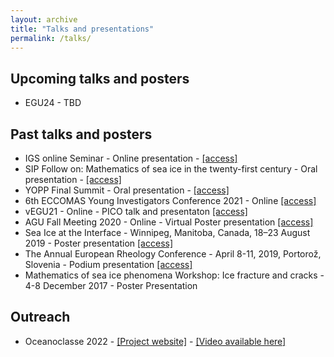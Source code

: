 ```yaml
---
layout: archive
title: "Talks and presentations"
permalink: /talks/
---
```


## Upcoming talks and posters
- EGU24 - TBD

## Past talks and posters

- IGS online Seminar - Online presentation - [[access]](https://www.youtube.com/watch?v=q4yls5OjOCM)
- SIP Follow on: Mathematics of sea ice in the twenty-first century - Oral presentation - [[access]](https://www.newton.ac.uk/seminar/37273/)
- YOPP Final Summit - Oral presentation - [[access]](https://youtu.be/ei3ObrYnZ7k?si=X2-fWxxUdXw1XQow)
- 6th ECCOMAS Young Investigators Conference 2021 - Online [[access]](https://epic.awi.de/id/eprint/54346/)
- vEGU21 - Online - PICO talk and presentaton [[access]](https://doi.org/10.5194/egusphere-egu21-1373)
- AGU Fall Meeting 2020 - Online - Virtual Poster presentation [[access]](https://doi.org/10.1002/essoar.10506018.1)
- Sea Ice at the Interface - Winnipeg, Manitoba, Canada, 18–23 August 2019 - Poster presentation [[access]](http://hdl.handle.net/10013/epic.25b0b323-4ebc-461b-8022-6414c1829d8b)
- The Annual European Rheology Conference - April 8-11, 2019, Portorož, Slovenia - Podium presentation [[access]](http://hdl.handle.net/10013/epic.86fe14ea-0722-49cc-9455-7fcbbd07ad01)
- Mathematics of sea ice phenomena Workshop: Ice fracture and cracks - 4-8 December 2017 - Poster Presentation

## Outreach
- Oceanoclasse 2022 - [[Project website]](https://oceanoclasse.wixsite.com/semaineocean/édition-2022-3) - [[Video available here]](https://www.youtube.com/watch?v=0lXpwilT-sE)

